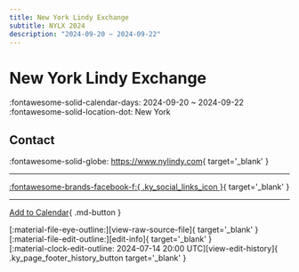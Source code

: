 ```yaml
---
title: New York Lindy Exchange
subtitle: NYLX 2024
description: "2024-09-20 ~ 2024-09-22"
---
```


# New York Lindy Exchange 

:fontawesome-solid-calendar-days: 2024-09-20 ~ 2024-09-22  
:fontawesome-solid-location-dot: New York  

## Contact

:fontawesome-solid-globe: <https://www.nylindy.com>{ target='_blank' }  

---

 [:fontawesome-brands-facebook-f:{ .ky_social_links_icon }](https://www.facebook.com/events/1011203883695961){ target='_blank' }

---

[Add to Calendar](https://swing.news/ics/en/2024/en_US/new-york-lindy-exchange-2024.ics){ .md-button }

<div class="ky_page_footer" markdown>
<div class="ky_page_footer_trailing" markdown="span">
[:material-file-eye-outline:][view-raw-source-file]{ target='_blank' }
[:material-file-edit-outline:][edit-info]{ target='_blank' }
</div>
<div class="ky_page_footer_leading" markdown="span">
[:material-clock-edit-outline: 2024-07-14 20:00 UTC][view-edit-history]{ .ky_page_footer_history_button target='_blank' }
</div>
</div>

[view-raw-source-file]: https://github.com/swingdance/events/blob/main/2024/en_US/new-york-lindy-exchange-2024.json "View Raw Source File"
[edit-info]: https://github.com/swingdance/events/issues/new?assignees=&labels=update+event&projects=&template=03-update_entity.yml&title=%5B2024%2Fen_US%5D%20New%20York%20Lindy%20Exchange&region=en_US&year=2024&id=new-york-lindy-exchange-2024&name=New%20York%20Lindy%20Exchange&org_id= "Edit Info"

[view-edit-history]: https://github.com/swingdance/events/commits/main/2024/en_US/new-york-lindy-exchange-2024.json "View Edit History"
